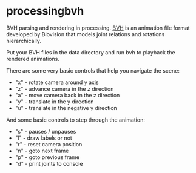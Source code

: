 # processingbvh
BVH parsing and rendering in processing.
<a href="https://research.cs.wisc.edu/graphics/Courses/cs-838-1999/Jeff/BVH.html">BVH</a> is an animation file 
format developed by Biovision that models joint relations and rotations hierarchically.

Put your BVH files in the data directory and run bvh to playback the rendered animations.

There are some very basic controls that help you navigate the scene:
<ul>
<li>"x" - rotate camera around y axis</li>
<li>"z" - advance camera in the z direction</li>
<li>"a" - move camera back in the z direction</li>
<li>"y" - translate in the y direction</li>
<li>"u" - translate in the negative y direction</li>
</ul>

And some basic controls to step through the animation:
<ul>
<li>"s" - pauses / unpauses</li>
<li>"l" - draw labels or not</li>
<li>"r" - reset camera position</li>
<li>"n" - goto next frame </li>
<li>"p" - goto previous frame </li>
<li>"d" - print joints to console</li>
</ul>
